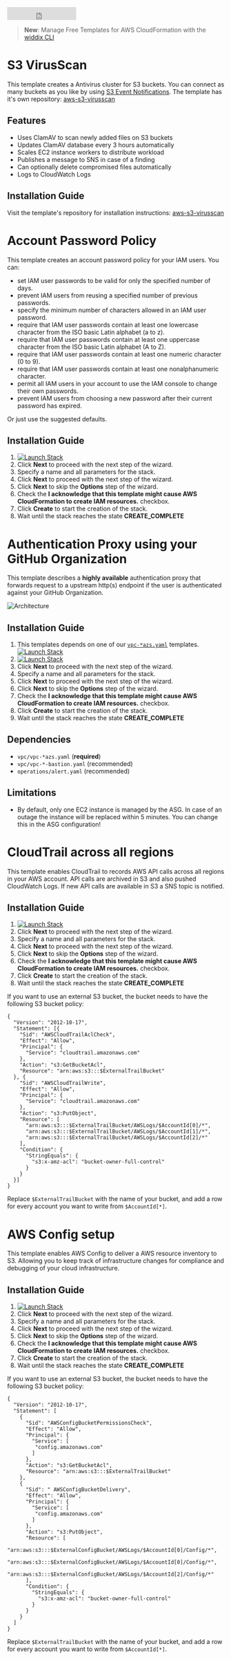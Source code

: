 <iframe src="https://ghbtns.com/github-btn.html?user=widdix&repo=aws-cf-templates&type=star&count=true&size=large" frameborder="0" scrolling="0" width="160px" height="30px"></iframe>

> **New**: Manage Free Templates for AWS CloudFormation with the [widdix CLI](../cli/)

# S3 VirusScan
This template creates a Antivirus cluster for S3 buckets. You can connect as many buckets as you like by using [S3 Event Notifications](http://docs.aws.amazon.com/AmazonS3/latest/dev/NotificationHowTo.html). The template has it's own repository: [aws-s3-virusscan](https://github.com/widdix/aws-s3-virusscan)

## Features

* Uses ClamAV to scan newly added files on S3 buckets
* Updates ClamAV database every 3 hours automatically
* Scales EC2 instance workers to distribute workload
* Publishes a message to SNS in case of a finding
* Can optionally delete compromised files automatically
* Logs to CloudWatch Logs

## Installation Guide
Visit the template's repository for installation instructions: [aws-s3-virusscan](https://github.com/widdix/aws-s3-virusscan)

# Account Password Policy
This template creates an account password policy for your IAM users. You can:

* set IAM user passwords to be valid for only the specified number of days.
* prevent IAM users from reusing a specified number of previous passwords.
* specify the minimum number of characters allowed in an IAM user password.
* require that IAM user passwords contain at least one lowercase character from the ISO basic Latin alphabet (a to z).
* require that IAM user passwords contain at least one uppercase character from the ISO basic Latin alphabet (A to Z).
* require that IAM user passwords contain at least one numeric character (0 to 9).
* require that IAM user passwords contain at least one nonalphanumeric character.
* permit all IAM users in your account to use the IAM console to change their own passwords.
* prevent IAM users from choosing a new password after their current password has expired.

Or just use the suggested defaults.

## Installation Guide
1. [![Launch Stack](./img/launch-stack.png)](https://console.aws.amazon.com/cloudformation/home#/stacks/new?stackName=security-account-password-policy&templateURL=https://s3-eu-west-1.amazonaws.com/widdix-aws-cf-templates-releases-eu-west-1/__VERSION__/security/account-password-policy.yaml)
1. Click **Next** to proceed with the next step of the wizard.
1. Specify a name and all parameters for the stack.
1. Click **Next** to proceed with the next step of the wizard.
1. Click **Next** to skip the **Options** step of the wizard.
1. Check the **I acknowledge that this template might cause AWS CloudFormation to create IAM resources.** checkbox.
1. Click **Create** to start the creation of the stack.
1. Wait until the stack reaches the state **CREATE_COMPLETE**

# Authentication Proxy using your GitHub Organization
This template describes a **highly available** authentication proxy that forwards request to a upstream http(s) endpoint if the user is authenticated against your GitHub Organization.

![Architecture](./img/security-auth-proxy-ha-github-orga.png)

## Installation Guide
1. This templates depends on one of our [`vpc-*azs.yaml`](../vpc/) templates. [![Launch Stack](./img/launch-stack.png)](https://console.aws.amazon.com/cloudformation/home#/stacks/new?stackName=vpc-2azs&templateURL=https://s3-eu-west-1.amazonaws.com/widdix-aws-cf-templates-releases-eu-west-1/__VERSION__/vpc/vpc-2azs.yaml)
1. [![Launch Stack](./img/launch-stack.png)](https://console.aws.amazon.com/cloudformation/home#/stacks/new?stackName=security-auth-proxy-ha-github-orga&templateURL=https://s3-eu-west-1.amazonaws.com/widdix-aws-cf-templates-releases-eu-west-1/__VERSION__/security/auth-proxy-ha-github-orga.yaml)
1. Click **Next** to proceed with the next step of the wizard.
1. Specify a name and all parameters for the stack.
1. Click **Next** to proceed with the next step of the wizard.
1. Click **Next** to skip the **Options** step of the wizard.
1. Check the **I acknowledge that this template might cause AWS CloudFormation to create IAM resources.** checkbox.
1. Click **Create** to start the creation of the stack.
1. Wait until the stack reaches the state **CREATE_COMPLETE**

## Dependencies
* `vpc/vpc-*azs.yaml` (**required**)
* `vpc/vpc-*-bastion.yaml` (recommended)
* `operations/alert.yaml` (recommended)

## Limitations
* By default, only one EC2 instance is managed by the ASG. In case of an outage the instance will be replaced within 5 minutes. You can change this in the ASG configuration!

# CloudTrail across all regions
This template enables CloudTrail to records AWS API calls across all regions in your AWS account. API calls are archived in S3 and also pushed CloudWatch Logs. If new API calls are available in S3 a SNS topic is notified.

## Installation Guide
1. [![Launch Stack](./img/launch-stack.png)](https://console.aws.amazon.com/cloudformation/home#/stacks/new?stackName=security-cloudtrail&templateURL=https://s3-eu-west-1.amazonaws.com/widdix-aws-cf-templates-releases-eu-west-1/__VERSION__/security/cloudtrail.yaml)
1. Click **Next** to proceed with the next step of the wizard.
1. Specify a name and all parameters for the stack.
1. Click **Next** to proceed with the next step of the wizard.
1. Click **Next** to skip the **Options** step of the wizard.
1. Check the **I acknowledge that this template might cause AWS CloudFormation to create IAM resources.** checkbox.
1. Click **Create** to start the creation of the stack.
1. Wait until the stack reaches the state **CREATE_COMPLETE**

If you want to use an external S3 bucket, the bucket needs to have the following S3 bucket policy:

```
{
  "Version": "2012-10-17",
  "Statement": [{
    "Sid": "AWSCloudTrailAclCheck",
    "Effect": "Allow",
    "Principal": {
      "Service": "cloudtrail.amazonaws.com"
    },
    "Action": "s3:GetBucketAcl",
    "Resource": "arn:aws:s3:::$ExternalTrailBucket"
  }, {
    "Sid": "AWSCloudTrailWrite",
    "Effect": "Allow",
    "Principal": {
      "Service": "cloudtrail.amazonaws.com"
    },
    "Action": "s3:PutObject",
    "Resource": [
      "arn:aws:s3:::$ExternalTrailBucket/AWSLogs/$AccountId[0]/*",
      "arn:aws:s3:::$ExternalTrailBucket/AWSLogs/$AccountId[1]/*",
      "arn:aws:s3:::$ExternalTrailBucket/AWSLogs/$AccountId[2]/*"
    ],
    "Condition": {
      "StringEquals": {
        "s3:x-amz-acl": "bucket-owner-full-control"
      }
    }
  }]
}
```

Replace `$ExternalTrailBucket` with the name of your bucket, and add a row for every account you want to write from `$AccountId[*]`.

# AWS Config setup
This template enables AWS Config to deliver a AWS resource inventory to S3. Allowing you to keep track of infrastructure changes for compliance and debugging of your cloud infrastructure. 

## Installation Guide
1. [![Launch Stack](./img/launch-stack.png)](https://console.aws.amazon.com/cloudformation/home#/stacks/new?stackName=security-config&templateURL=https://s3-eu-west-1.amazonaws.com/widdix-aws-cf-templates-releases-eu-west-1/__VERSION__/security/config.yaml)
1. Click **Next** to proceed with the next step of the wizard.
1. Specify a name and all parameters for the stack.
1. Click **Next** to proceed with the next step of the wizard.
1. Click **Next** to skip the **Options** step of the wizard.
1. Check the **I acknowledge that this template might cause AWS CloudFormation to create IAM resources.** checkbox.
1. Click **Create** to start the creation of the stack.
1. Wait until the stack reaches the state **CREATE_COMPLETE**

If you want to use an external S3 bucket, the bucket needs to have the following S3 bucket policy:

```
{
  "Version": "2012-10-17",
  "Statement": [
    {
      "Sid": "AWSConfigBucketPermissionsCheck",
      "Effect": "Allow",
      "Principal": {
        "Service": [
         "config.amazonaws.com"
        ]
      },
      "Action": "s3:GetBucketAcl",
      "Resource": "arn:aws:s3:::$ExternalTrailBucket"
    },
    {
      "Sid": " AWSConfigBucketDelivery",
      "Effect": "Allow",
      "Principal": {
        "Service": [
         "config.amazonaws.com"
        ]
      },
      "Action": "s3:PutObject",
      "Resource": [
        "arn:aws:s3:::$ExternalConfigBucket/AWSLogs/$AccountId[0]/Config/*",
        "arn:aws:s3:::$ExternalConfigBucket/AWSLogs/$AccountId[0]/Config/*",
        "arn:aws:s3:::$ExternalConfigBucket/AWSLogs/$AccountId[2]/Config/*"
      ],
      "Condition": {
        "StringEquals": {
          "s3:x-amz-acl": "bucket-owner-full-control" 
        }
      }
    }
  ]
}
```

Replace `$ExternalTrailBucket` with the name of your bucket, and add a row for every account you want to write from `$AccountId[*]`.
